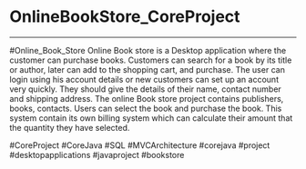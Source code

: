 # OnlineBookStore_CoreProject
------------------------------
#Online_Book_Store
Online Book store is a Desktop application where the customer can purchase books. Customers can search for a book by its title or author, later can add to the shopping cart, and purchase. The user can login using his account details or new customers can set up an account very quickly.
They should give the details of their name, contact
number and shipping address.
The online Book store project contains publishers, books, contacts.
Users can select the book and purchase the book.
This system contain its own billing system which can calculate their amount that the quantity they have selected.

#CoreProject #CoreJava #SQL #MVCArchitecture #corejava #project #desktopapplications #javaproject #bookstore
